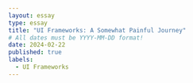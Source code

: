 ```yaml
---
layout: essay
type: essay
title: "UI Frameworks: A Somewhat Painful Journey"
# All dates must be YYYY-MM-DD format!
date: 2024-02-22
published: true
labels:
  - UI Frameworks
---
```


